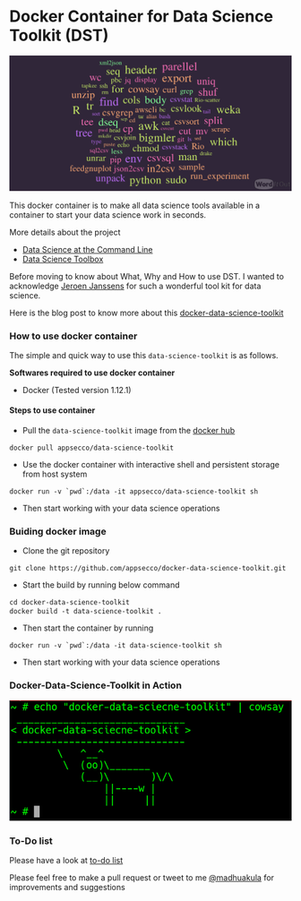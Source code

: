 
# Docker Container for Data Science Toolkit (DST)

![Docker-Data-Science-Toolkit](images/dst.png)

This docker container is to make all data science tools available in a container to start your data science work in seconds.

More details about the project

- [Data Science at the Command Line](http://datascienceatthecommandline.com)
- [Data Science Toolbox](http://datasciencetoolbox.org)

Before moving to know about What, Why and How to use DST. I wanted to acknowledge [Jeroen Janssens](http://jeroenjanssens.com) for such a wonderful tool kit for data science.

Here is the blog post to know more about this [docker-data-science-toolkit]()

### How to use docker container

The simple and quick way to use this `data-science-toolkit` is as follows.

**Softwares required to use docker container**

- Docker (Tested version 1.12.1)

#### Steps to use container

- Pull the `data-science-toolkit` image from the [docker hub](https://hub.docker.com/r/appsecco/data-science-toolkit)

```
docker pull appsecco/data-science-toolkit
```

- Use the docker container with interactive shell and persistent storage from host system

```
docker run -v `pwd`:/data -it appsecco/data-science-toolkit sh
```

- Then start working with your data science operations


### Buiding docker image

- Clone the git repository 

```
git clone https://github.com/appsecco/docker-data-science-toolkit.git
```

- Start the build by running below command


```
cd docker-data-science-toolkit
docker build -t data-science-toolkit .
```

- Then start the container by running

```
docker run -v `pwd`:/data -it data-science-toolkit sh
```

- Then start working with your data science operations


### Docker-Data-Science-Toolkit in Action

![docker-data-science-toolkit](images/docker-dst.png)


### To-Do list

Please have a look at [to-do list](tool-list.md)

Please feel free to make a pull request or tweet to me [@madhuakula](https://twitter.com/madhuakula) for improvements and suggestions

